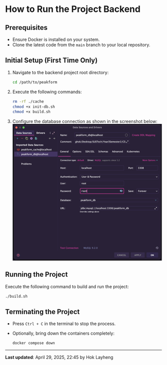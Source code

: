 

# How to Run the Project Backend

## Prerequisites

- Ensure Docker is installed on your system.
- Clone the latest code from the `main` branch to your local repository.

## Initial Setup (First Time Only)

1. Navigate to the backend project root directory:

   ```bash
   cd /path/to/peakform
   ```

2. Execute the following commands:

   ```bash
   rm -rf ./cache
   chmod +x init-db.sh
   chmod +x build.sh
   ```

3. Configure the database connection as shown in the screenshot below:
   ![db-config.png](./assets/img/db-config.png)

## Running the Project

Execute the following command to build and run the project:

```bash
./build.sh
```

## Terminating the Project

- Press `Ctrl + C` in the terminal to stop the process.
- Optionally, bring down the containers completely:

  ```bash
  docker compose down
  ```

------

**Last updated**: April 29, 2025, 22:45 by Hok Layheng